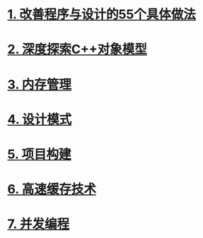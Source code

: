 

# [1. 改善程序与设计的55个具体做法](docs/EffectiveC++.md)



# [2. 深度探索C++对象模型](docs/InsideTheC++ObjectModel.md)



# [3. 内存管理](docs/MemoryManagement.md)



# [4. 设计模式](docs/DesignPatterns.md)



# [5. 项目构建](docs/MakeBuild.md)



# [6. 高速缓存技术](docs/Cache.md)



# [7. 并发编程](docs/C++ConCurrency.md)



